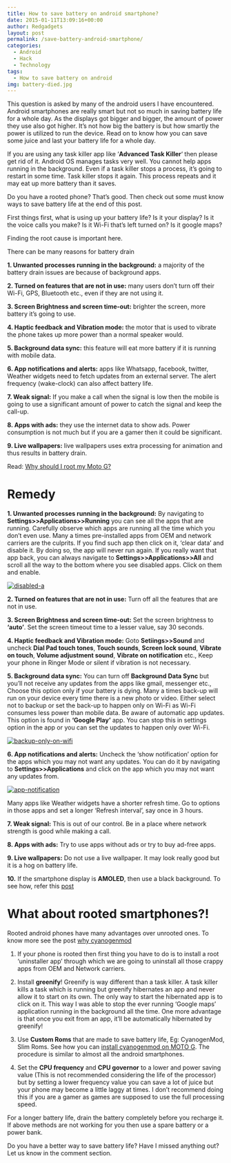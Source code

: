 ```yaml
---
title: How to save battery on android smartphone?
date: 2015-01-11T13:09:16+00:00
author: Redgadgets
layout: post
permalink: /save-battery-android-smartphone/
categories:
  - Android
  - Hack
  - Technology
tags:
  - How to save battery on android
img: battery-died.jpg
---
```

This question is asked by many of the android users I have encountered. Android smartphones are really smart but not so much in saving battery life for a whole day. As the displays got bigger and bigger, the amount of power they use also got higher. It&#8217;s not how big the battery is but how smartly the power is utilized to run the device. Read on to know how you can save some juice and last your battery life for a whole day.
  

If you are using any task killer app like &#8216;**Advanced Task Killer**&#8216; then please get rid of it. Android OS manages tasks very well. You cannot help apps running in the background. Even if a task killer stops a process, it&#8217;s going to restart in some time. Task killer stops it again. This process repeats and it may eat up more battery than it saves.

Do you have a rooted phone? That&#8217;s good. Then check out some must know ways to save battery life at the end of this post.

First things first, what is using up your battery life? Is it your display? Is it the voice calls you make? Is it Wi-Fi that&#8217;s left turned on? Is it google maps?
  
Finding the root cause is important here.

There can be many reasons for battery drain

**1. Unwanted processes running in the background:** a majority of the battery drain issues are because of background apps.

**2. Turned on features that are not in use:** many users don&#8217;t turn off their Wi-Fi, GPS, Bluetooth etc., even if they are not using it.

**3. Screen Brightness and screen time-out:** brighter the screen, more battery it&#8217;s going to use.

**4. Haptic feedback and Vibration mode:** the motor that is used to vibrate the phone takes up more power than a normal speaker would.

**5. Background data sync:** this feature will eat more battery if it is running with mobile data.

**6. App notifications and alerts:** apps like Whatsapp, facebook, twitter, Weather widgets need to fetch updates from an external server. The alert frequency (wake-clock) can also affect battery life.

**7. Weak signal:** If you make a call when the signal is low then the mobile is going to use a significant amount of power to catch the signal and keep the call-up.

**8. Apps with ads:** they use the internet data to show ads. Power consumption is not much but if you are a gamer then it could be significant.

**9. Live wallpapers:** live wallpapers uses extra processing for animation and thus results in battery drain.

Read: <a href="http://redgadgets.com/why-should-i-root-my-moto-g/" target="_blank">Why should I root my Moto G?</a>

# Remedy

**1. Unwanted processes running in the background:** By navigating to **Settings>>Applications>>Running** you can see all the apps that are running. Carefully observe which apps are running all the time which you don&#8217;t even use. Many a times pre-installed apps from OEM and network carriers are the culprits. If you find such app then click on it, &#8216;clear data&#8217; and disable it. By doing so, the app will never run again. If you really want that app back, you can always navigate to **Settings>>Applications>>All** and scroll all the way to the bottom where you see disabled apps. Click on them and enable.
  
[<img class="alignnone size-medium wp-image-439" src="/wp-content/uploads/2015/01/disabled-apps-169x300.png?fit=169%2C300" alt="disabled-a" data-recalc-dims="1" />](/wp-content/uploads/2015/01/disabled-apps.png)

**2. Turned on features that are not in use:** Turn off all the features that are not in use.

**3. Screen Brightness and screen time-out:** Set the screen brightness to **&#8216;auto&#8217;**. Set the screen timeout time to a lesser value, say 30 seconds.

**4. Haptic feedback and Vibration mode:** Goto **Setiings>>Sound** and uncheck **Dial Pad touch tones**, **Touch sounds**, **Screen lock sound**, **Vibrate on touch**, **Volume adjustment sound**, **Vibrate on notification** etc., Keep your phone in Ringer Mode or silent if vibration is not necessary.

**5. Background data sync:** You can turn off **Background Data Sync** but you&#8217;ll not receive any updates from the apps like gmail, messenger etc., Choose this option only if your battery is dying. Many a times back-up will run on your device every time there is a new photo or video. Either select not to backup or set the back-up to happen only on Wi-Fi as Wi-Fi consumes less power than mobile data. Be aware of automatic app updates. This option is found in **&#8216;Google Play&#8217;** app. You can stop this in settings option in the app or you can set the updates to happen only over Wi-Fi.
  
[<img class="alignnone size-medium wp-image-440" src="/wp-content/uploads/2015/01/backup-only-on-wifi-169x300.png?fit=169%2C300" alt="backup-only-on-wifi" data-recalc-dims="1" />](/wp-content/uploads/2015/01/backup-only-on-wifi.png)

**6. App notifications and alerts:** Uncheck the &#8216;show notification&#8217; option for the apps which you may not want any updates. You can do it by navigating to **Settings>>Applications** and click on the app which you may not want any updates from.
  
[<img class="alignnone size-medium wp-image-441" src="/wp-content/uploads/2015/01/app-notification-169x300.png?fit=169%2C300" alt="app-notification" data-recalc-dims="1" />](/wp-content/uploads/2015/01/app-notification.png)
  
Many apps like Weather widgets have a shorter refresh time. Go to options in those apps and set a longer &#8216;Refresh interval&#8217;, say once in 3 hours.

**7. Weak signal:** This is out of our control. Be in a place where network strength is good while making a call.

**8. Apps with ads:** Try to use apps without ads or try to buy ad-free apps.

**9. Live wallpapers:** Do not use a live wallpaper. It may look really good but it is a hog on battery life.

**10.** If the smartphone display is **AMOLED**, then use a black background. To see how, refer this <a href="http://redgadgets.com/everything-you-need-to-know-about-the-latest-nexus-6/" target="_blank">post</a>

# What about rooted smartphones?!

Rooted android phones have many advantages over unrooted ones. To know more see the post [why cyanogenmod](http://redgadgets.com/why-cyanogenmod/)

  1. If your phone is rooted then first thing you have to do is to install a root &#8216;uninstaller app&#8217; through which we are going to uninstall all those crappy apps from OEM and Network carriers.</p> 
  2. Install **greenify**! Greenify is way different than a task killer. A task killer kills a task which is running but greenify hibernates an app and never allow it to start on its own. The only way to start the hibernated app is to click on it. This way I was able to stop the ever running &#8216;Google maps&#8217; application running in the background all the time. One more advantage is that once you exit from an app, it&#8217;ll be automatically hibernated by greenify!

  3. Use **Custom Roms** that are made to save battery life, Eg: CyanogenMod, Slim Roms. See how you can <a href="http://redgadgets.com/how-to-make-your-moto-g-super-awesome/" target="_blank">install cyanogenmod on MOTO G</a>. The procedure is similar to almost all the android smartphones.

  4. Set the **CPU frequency** and **CPU governor** to a lower and power saving value (This is not recommended considering the life of the processor) but by setting a lower frequency value you can save a lot of juice but your phone may become a little laggy at times. I don&#8217;t recommend doing this if you are a gamer as games are supposed to use the full processing speed.

For a longer battery life, drain the battery completely before you recharge it. If above methods are not working for you then use a spare battery or a power bank.

Do you have a better way to save battery life? Have I missed anything out? Let us know in the comment section.